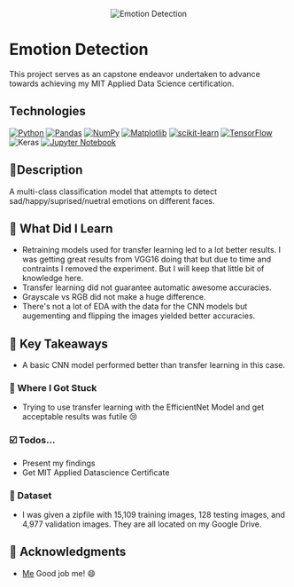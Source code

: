 <p align="center">
   <img src="https://github.com/AishaEvering/FacialEmotionDetection/blob/main/emotion.png" alt="Emotion Detection">
</p>

# Emotion Detection

This project serves as an capstone endeavor undertaken to advance towards achieving my MIT Applied Data Science certification.

## Technologies
[![Python](https://img.shields.io/badge/python-3670A0?style=for-the-badge&logo=python&logoColor=ffdd54)](https://www.python.org/)
[![Pandas](https://img.shields.io/badge/pandas-%23150458.svg?style=for-the-badge&logo=pandas&logoColor=white)](https://pandas.pydata.org/)
[![NumPy](https://img.shields.io/badge/numpy-%23013243.svg?style=for-the-badge&logo=numpy&logoColor=white)](https://numpy.org/)
[![Matplotlib](https://img.shields.io/badge/Matplotlib-%23ffffff.svg?style=for-the-badge&logo=Matplotlib&logoColor=black)](https://matplotlib.org/)
[![scikit-learn](https://img.shields.io/badge/scikit--learn-%23F7931E.svg?style=for-the-badge&logo=scikit-learn&logoColor=white)](https://scikit-learn.org/stable/)
[![TensorFlow](https://img.shields.io/badge/TensorFlow-%23FF6F00.svg?style=for-the-badge&logo=TensorFlow&logoColor=white)](https://www.tensorflow.org/)
![Keras](https://img.shields.io/badge/Keras-%23D00000.svg?style=for-the-badge&logo=Keras&logoColor=white)
[![Jupyter Notebook](https://img.shields.io/badge/jupyter-%23FA0F00.svg?style=for-the-badge&logo=jupyter&logoColor=white)](https://jupyter.org/)

## 📃Description

A multi-class classification model that attempts to detect sad/happy/suprised/nuetral emotions on different faces.

## 🏫 What Did I Learn

* Retraining models used for transfer learning led to a lot better results.  I was getting great results from VGG16 doing that but due to time and contraints I removed the experiment.  But I will keep that little bit of knowledge here.
* Transfer learning did not guarantee automatic awesome accuracies.
* Grayscale vs RGB did not make a huge difference.
* There's not a lot of EDA with the data for the CNN models but augementing and flipping the images yielded better accuracies.

## 🔑 Key Takeaways

* A basic CNN model performed better than transfer learning in this case.


### 😤 Where I Got Stuck

* Trying to use transfer learning with the EfficientNet Model and get acceptable results was futile 😢

### ☑️ Todos...

* Present my findings
* Get MIT Applied Datascience Certificate
  
### 📖 Dataset

* I was given a zipfile with 15,109 training images, 128 testing images, and 4,977 validation images.  They are all located on my Google Drive.
  
## 🙏 Acknowledgments

* [Me](https://aishaeportfolio.com/)  Good job me! 😄

